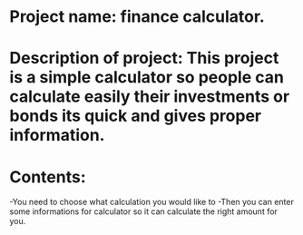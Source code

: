 # Project name: finance calculator.
# Description of project: This project is a simple calculator so people can calculate easily their investments or bonds its quick and gives proper information.
# Contents: 
-You need to choose what calculation you would like to
-Then you can enter some informations for calculator so it can calculate the right amount for you.
